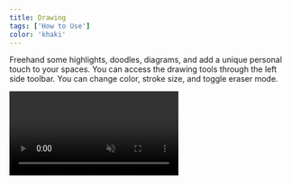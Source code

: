 ```yaml
---
title: Drawing
tags: ['How to Use']
color: 'khaki'
---
```


Freehand some highlights, doodles, diagrams, and add a unique personal touch to your spaces. You can access the drawing tools through the left side toolbar. You can change color, stroke size, and toggle eraser mode.

<video class="wide" autoplay loop muted playsinline>
  <source src="/assets/posts/drawing/demo.mp4">
</video>
